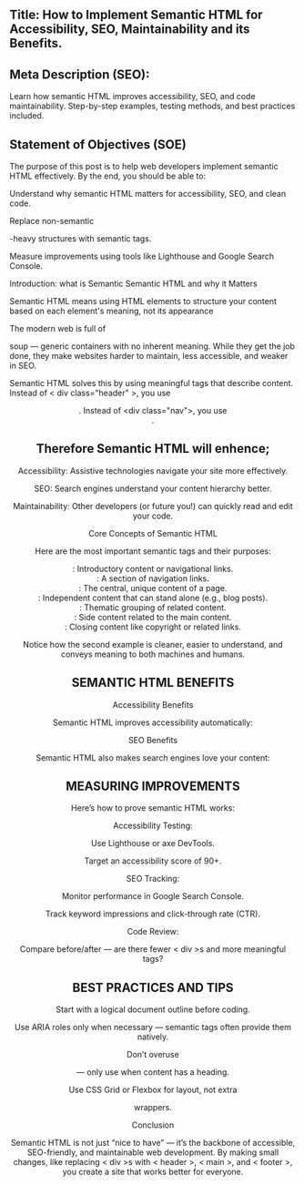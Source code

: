 ## Title: How to Implement Semantic HTML for Accessibility, SEO, Maintainability and its Benefits.

## Meta Description (SEO):
Learn how semantic HTML improves accessibility, SEO, and code maintainability. Step-by-step examples, testing methods, and best practices included.

## Statement of Objectives (SOE)

The purpose of this post is to help web developers implement semantic HTML effectively. By the end, you should be able to:

Understand why semantic HTML matters for accessibility, SEO, and clean code.

Replace non-semantic <div>-heavy structures with semantic tags.

Measure improvements using tools like Lighthouse and Google Search Console.

Introduction: what is Semantic Semantic HTML and why it Matters

Semantic HTML  means using HTML elements to structure your content based on each element's meaning, not its appearance

The modern web is full of <div> soup — generic containers with no inherent meaning. While they get the job done, they make websites harder to maintain, less accessible, and weaker in SEO.

Semantic HTML solves this by using meaningful tags that describe content. Instead of < div class=\"header\" >, you use <header>. Instead of <div class=\"nav\">, you use <nav>.

## Therefore Semantic HTML will enhence;

Accessibility: Assistive technologies navigate your site more effectively.

SEO: Search engines understand your content hierarchy better.

Maintainability: Other developers (or future you!) can quickly read and edit your code.

Core Concepts of Semantic HTML

Here are the most important semantic tags and their purposes:

<header>: Introductory content or navigational links.

<nav>: A section of navigation links.

<main>: The central, unique content of a page.

<article>: Independent content that can stand alone (e.g., blog posts).

<section>: Thematic grouping of related content.

<aside>: Side content related to the main content.

<footer>: Closing content like copyright or related links.

Notice how the second example is cleaner, easier to understand, and conveys meaning to both machines and humans.

## SEMANTIC HTML BENEFITS

Accessibility Benefits

Semantic HTML improves accessibility automatically:

SEO Benefits

Semantic HTML also makes search engines love your content:

## MEASURING IMPROVEMENTS

Here’s how to prove semantic HTML works:

Accessibility Testing:

Use Lighthouse or axe DevTools.

Target an accessibility score of 90+.

SEO Tracking:

Monitor performance in Google Search Console.

Track keyword impressions and click-through rate (CTR).

Code Review:

Compare before/after — are there fewer < div >s and more meaningful tags?

## BEST PRACTICES AND TIPS

Start with a logical document outline before coding.

Use ARIA roles only when necessary — semantic tags often provide them natively.

Don’t overuse <section> — only use when content has a heading.

Use CSS Grid or Flexbox for layout, not extra <div> wrappers.

Conclusion

Semantic HTML is not just “nice to have” — it’s the backbone of accessible, SEO-friendly, and maintainable web development. By making small changes, like replacing < div >s with < header >, < main >, and < footer >, you create a site that works better for everyone.
